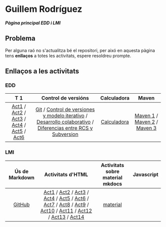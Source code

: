 # Guillem Rodríguez

***Pàgina principal EDD i LMI***

## Problema

Per alguna raó no s'actualitza bé el repositori, per aixó en aquesta pàgina tens **enllaços** a totes les activitats, espere resoldreu prompte.

## Enllaços a les activitats

### EDD

|T 1|Control de versións|Calculadora|Maven|
|:---:|:---:|:---:|:---:|
|[Act1](EDD/Tema_1/Act1.1.md) / [Act2](EDD/Tema_1/Act1.2.md) / [Act3](EDD/Tema_1/Act1.3.md) / [Act4](EDD/Tema_1/Act1.4.md) / [Act5](EDD/Tema_1/Act1.5.md) / [Act6](EDD/Tema_1/Act1.6.md)| [Git](EDD/ControlDeVersions/git.md) / [Control de versiones y modelo iterativo](EDD/RCAndSubversion/ControlDeVersionesYModeloIterativo.md) / [Desarrollo colaborativo](EDD/RCAndSubversion/DesarrolloColaborativo.md)   / [Diferencias entre RCS y Subversion](EDD/RCAndSubversion/DiferenciasEntreRCSYSubversion.md)|[Calculadora](EDD/calculadora/calculadora.md)| [Maven 1](EDD/maven/maven1.md) / [Maven 2](EDD/maven/maven2.md) / [Maven 3](EDD/maven/maven3.md)|

### LMI

|Ús de Markdown|Activitats d'HTML|Activitats sobre material mkdocs|Javascript|
|:---:|:---:|:---:|:---:|
|[GitHub](https://disnaking.github.io/devlog)|[Act1](LMI/Unidad2/Exercici1.html) / [Act2](LMI/Unidad2/Exercici2.html) / [Act3](LMI/Unidad2/Exercici3.html) / [Act4](LMI/Unidad2/Exercici4.html) / [Act5](LMI/Unidad2/Exercici5.html) / [Act6](LMI/Unidad2/Exercici6.html) / [Act7](LMI/Unidad2/Exercici7.html) / [Act8](LMI/Unidad2/Exercici8.html) / [Act9](LMI/Unidad2/Exercici9.html) / [Act10](LMI/Unidad2/Exercici10.html) / [Act11](LMI/Unidad2/Exercici11.html) / [Act12](LMI/Unidad2/Exercici12.html) / [Act13](LMI/Unidad2/Exercici13.html) / [Act14](LMI/Unidad2/Exercici14.html)|[material](overrides/main.html)||
